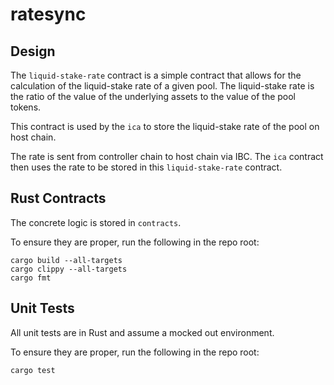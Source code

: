 # ratesync

## Design

The `liquid-stake-rate` contract is a simple contract that allows for the calculation of the liquid-stake rate of a given pool. The liquid-stake rate is the ratio of the value of the underlying assets to the value of the pool tokens.

This contract is used by the `ica` to store the liquid-stake rate of the pool on host chain.

The rate is sent from controller chain to host chain via IBC. The `ica` contract then uses the rate to be stored in this `liquid-stake-rate` contract.

## Rust Contracts

The concrete logic is stored in `contracts`.

To ensure they are proper, run the following in the repo root:

```shell
cargo build --all-targets
cargo clippy --all-targets
cargo fmt
```

## Unit Tests

All unit tests are in Rust and assume a mocked out environment.

To ensure they are proper, run the following in the repo root:

```shell
cargo test
```
